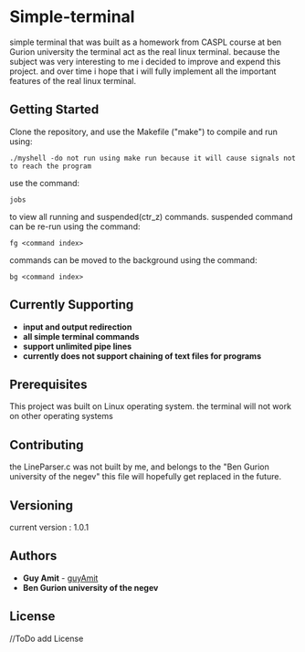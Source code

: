 # Simple-terminal
simple terminal that was built as a homework from CASPL course at ben Gurion university
the terminal act as the real linux terminal. because the subject was very interesting to me
i decided to improve and expend this project. and over time i hope that i will fully implement
all the important features of the real linux terminal.

## Getting Started

Clone the repository, and use the Makefile ("make") to compile and run using:

```
./myshell -do not run using make run because it will cause signals not to reach the program
```
use the command:
```
jobs
```
to view all running and suspended(ctr_z) commands.
suspended command can be re-run using the command:
```
fg <command index>
```
commands can be moved to the background using the command:
```
bg <command index>
```

## Currently Supporting
* **input and output redirection**
* **all simple terminal commands**
* **support unlimited pipe lines**
* **currently does not support chaining of text files for programs**

## Prerequisites

This project was built on Linux operating system.
the terminal will not work on other operating systems

## Contributing

the LineParser.c was not built by me, and belongs to the "Ben Gurion university of the negev"
this file will hopefully get replaced in the future.

## Versioning

current version : 1.0.1

## Authors

* **Guy Amit** - [guyAmit](https://github.com/guyAmit)
* **Ben Gurion university of the negev**

## License

//ToDo add License
